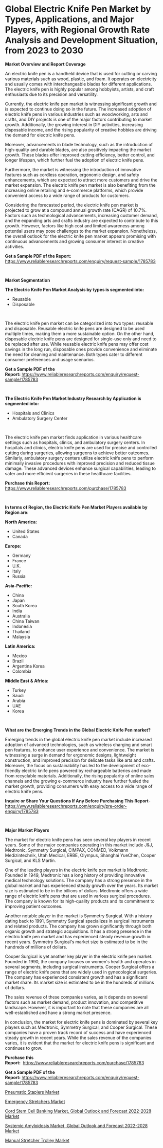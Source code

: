 <p><h1>Global Electric Knife Pen Market by Types, Applications, and Major Players, with Regional Growth Rate Analysis and Development Situation, from 2023 to 2030</h1></p><p><strong>Market Overview and Report Coverage</strong></p>
<p><p>An electric knife pen is a handheld device that is used for cutting or carving various materials such as wood, plastic, and foam. It operates on electricity and usually comes with interchangeable blades for different applications. The electric knife pen is highly popular among hobbyists, artists, and craft enthusiasts due to its precision and versatility.</p><p>Currently, the electric knife pen market is witnessing significant growth and is expected to continue doing so in the future. The increased adoption of electric knife pens in various industries such as woodworking, arts and crafts, and DIY projects is one of the major factors contributing to market growth. Additionally, the growing interest in DIY activities, increasing disposable income, and the rising popularity of creative hobbies are driving the demand for electric knife pens.</p><p>Moreover, advancements in blade technology, such as the introduction of high-quality and durable blades, are also positively impacting the market growth. These blades offer improved cutting efficiency, better control, and longer lifespan, which further fuel the adoption of electric knife pens.</p><p>Furthermore, the market is witnessing the introduction of innovative features such as cordless operation, ergonomic design, and safety enhancements, which are expected to attract more customers and drive the market expansion. The electric knife pen market is also benefiting from the increasing online retailing and e-commerce platforms, which provide convenient access to a wide range of products for customers.</p><p>Considering the forecasted period, the electric knife pen market is projected to grow at a compound annual growth rate (CAGR) of 10.7%. Factors such as technological advancements, increasing customer demand, and the expanding arts and crafts industry are expected to contribute to this growth. However, factors like high cost and limited awareness among potential users may pose challenges to the market expansion. Nonetheless, the overall outlook for the electric knife pen market appears promising with continuous advancements and growing consumer interest in creative activities.</p></p>
<p><strong>Get a Sample PDF of the Report:</strong> <a href="https://www.reliableresearchreports.com/enquiry/request-sample/1785783">https://www.reliableresearchreports.com/enquiry/request-sample/1785783</a></p>
<p>&nbsp;</p>
<p><strong>Market Segmentation</strong></p>
<p><strong>The Electric Knife Pen Market Analysis by types is segmented into:</strong></p>
<p><ul><li>Reusable</li><li>Disposable</li></ul></p>
<p>&nbsp;</p>
<p><p>The electric knife pen market can be categorized into two types: reusable and disposable. Reusable electric knife pens are designed to be used multiple times, making them a more sustainable option. On the other hand, disposable electric knife pens are designed for single-use only and need to be replaced after use. While reusable electric knife pens may offer cost savings in the long run, disposable ones provide convenience and eliminate the need for cleaning and maintenance. Both types cater to different consumer preferences and usage scenarios.</p></p>
<p><strong>Get a Sample PDF of the Report:</strong>&nbsp;<a href="https://www.reliableresearchreports.com/enquiry/request-sample/1785783">https://www.reliableresearchreports.com/enquiry/request-sample/1785783</a></p>
<p>&nbsp;</p>
<p><strong>The Electric Knife Pen Market Industry Research by Application is segmented into:</strong></p>
<p><ul><li>Hospitals and Clinics</li><li>Ambulatory Surgery Center</li></ul></p>
<p>&nbsp;</p>
<p><p>The electric knife pen market finds application in various healthcare settings such as hospitals, clinics, and ambulatory surgery centers. In hospitals and clinics, electric knife pens are used for precise and controlled cutting during surgeries, allowing surgeons to achieve better outcomes. Similarly, ambulatory surgery centers utilize electric knife pens to perform minimally invasive procedures with improved precision and reduced tissue damage. These advanced devices enhance surgical capabilities, leading to safer and more efficient surgeries in these healthcare facilities.</p></p>
<p><strong>Purchase this Report:</strong>&nbsp; <a href="https://www.reliableresearchreports.com/purchase/1785783">https://www.reliableresearchreports.com/purchase/1785783</a></p>
<p>&nbsp;</p>
<p><strong>In terms of Region, the Electric Knife Pen Market Players available by Region are:</strong></p>
<p>
    <p> <strong> North America: </strong>
        <ul>
            <li>United States</li>
            <li>Canada</li>
        </ul>
        </p> 
    <p> <strong> Europe: </strong>
        <ul>
            <li>Germany</li>
            <li>France</li>
            <li>U.K.</li>
            <li>Italy</li>
            <li>Russia</li>
        </ul>
        </p> 
    <p> <strong> Asia-Pacific: </strong>
        <ul>
            <li>China</li>
            <li>Japan</li>
            <li>South Korea</li>
            <li>India</li>
            <li>Australia</li>
            <li>China Taiwan</li>
            <li>Indonesia</li>
            <li>Thailand</li>
            <li>Malaysia</li>
        </ul>
        </p> 
    <p> <strong> Latin America: </strong>
        <ul>
            <li>Mexico</li>
            <li>Brazil</li>
            <li>Argentina Korea</li>
            <li>Colombia</li>
        </ul>
        </p> 
    <p> <strong> Middle East & Africa: </strong>
        <ul>
            <li>Turkey</li>
            <li>Saudi</li>
            <li>Arabia</li>
            <li>UAE</li>
            <li>Korea</li>
        </ul>
    </p>
    </p>
<p>&nbsp;</p>
<p><strong>What are the Emerging Trends in the Global Electric Knife Pen market?</strong></p>
<p><p>Emerging trends in the global electric knife pen market include increased adoption of advanced technologies, such as wireless charging and smart pen features, to enhance user experience and convenience. The market is witnessing a surge in demand for ergonomic designs, lightweight construction, and improved precision for delicate tasks like arts and crafts. Moreover, the focus on sustainability has led to the development of eco-friendly electric knife pens powered by rechargeable batteries and made from recyclable materials. Additionally, the rising popularity of online sales channels and the growing e-commerce industry have further fueled the market growth, providing consumers with easy access to a wide range of electric knife pens.</p></p>
<p><strong>Inquire or Share Your Questions If Any Before Purchasing This Report</strong>- <a href="https://www.reliableresearchreports.com/enquiry/pre-order-enquiry/1785783">https://www.reliableresearchreports.com/enquiry/pre-order-enquiry/1785783</a></p>
<p>&nbsp;</p>
<p><strong>Major Market Players</strong></p>
<p><p>The market for electric knife pens has seen several key players in recent years. Some of the major companies operating in this market include J&J, Medtronic, Symmetry Surgical, CIMPAX, CONMED, Volkmann Medizintechnik, Utah Medical, ERBE, Olympus, Shanghai YueChen, Cooper Surgical, and KLS Martin. </p><p>One of the leading players in the electric knife pen market is Medtronic. Founded in 1949, Medtronic has a long history of providing innovative medical technology solutions. The company has a strong presence in the global market and has experienced steady growth over the years. Its market size is estimated to be in the billions of dollars. Medtronic offers a wide range of electric knife pens that are used in various surgical procedures. The company is known for its high-quality products and its commitment to improving patient outcomes.</p><p>Another notable player in the market is Symmetry Surgical. With a history dating back to 1991, Symmetry Surgical specializes in surgical instruments and related products. The company has grown significantly through both organic growth and strategic acquisitions. It has a strong presence in the electric knife pen market and has experienced steady revenue growth in recent years. Symmetry Surgical's market size is estimated to be in the hundreds of millions of dollars.</p><p>Cooper Surgical is yet another key player in the electric knife pen market. Founded in 1990, the company focuses on women's health and operates in several segments, including surgical instruments. Cooper Surgical offers a range of electric knife pens that are widely used in gynecological surgeries. The company has experienced consistent growth and has a significant market share. Its market size is estimated to be in the hundreds of millions of dollars.</p><p>The sales revenue of these companies varies, as it depends on several factors such as market demand, product innovation, and competitive landscape. However, it is important to note that these companies are all well-established and have a strong market presence.</p><p>In conclusion, the market for electric knife pens is dominated by several key players such as Medtronic, Symmetry Surgical, and Cooper Surgical. These companies have a proven track record of success and have experienced steady growth in recent years. While the sales revenue of the companies varies, it is evident that the market for electric knife pens is significant and continues to grow.</p></p>
<p><strong>Purchase this Report:</strong>&nbsp;&nbsp;<a href="https://www.reliableresearchreports.com/purchase/1785783">https://www.reliableresearchreports.com/purchase/1785783</a></p>
<p></p>
<p><strong>Get a Sample PDF of the Report:</strong>&nbsp;<a href="https://www.reliableresearchreports.com/enquiry/request-sample/1785783">https://www.reliableresearchreports.com/enquiry/request-sample/1785783</a></p>
<p><p><a href="https://www.linkedin.com/pulse/pneumatic-staplers-market-challenges-opportunities-growth/">Pneumatic Staplers Market</a></p><p><a href="https://www.linkedin.com/pulse/emergency-stretchers-market-size-share-amp-trends-analysis/">Emergency Stretchers Market</a></p><p><a href="https://medium.com/@maxinefeest1904/cord-stem-cell-banking-market-global-outlook-and-forecast-2022-2028-market-report-reveals-the-6f4d5054c44c">Cord Stem Cell Banking Market, Global Outlook and Forecast 2022-2028 Market</a></p><p><a href="https://medium.com/@amaliarobel/analyzing-systemic-amyloidosis-market-global-outlook-and-forecast-2022-2028-market-global-91a666dbc5ea">Systemic Amyloidosis Market, Global Outlook and Forecast 2022-2028 Market</a></p><p><a href="https://www.linkedin.com/pulse/manual-stretcher-trolley-market-size-share-global-analysis/">Manual Stretcher Trolley Market</a></p></p>
